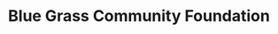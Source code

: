 ---
title: "Blue Grass Community Foundation"
url: /lexington/blue-grass-community-foundation/
shop: shop
---